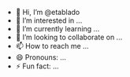 - 👋 Hi, I’m @etablado
- 👀 I’m interested in ...
- 🌱 I’m currently learning ...
- 💞️ I’m looking to collaborate on ...
- 📫 How to reach me ...
- 😄 Pronouns: ...
- ⚡ Fun fact: ...

<!---
etablado/etablado is a ✨ special ✨ repository because its `README.md` (this file) appears on your GitHub profile.
You can click the Preview link to take a look at your changes.
--->
